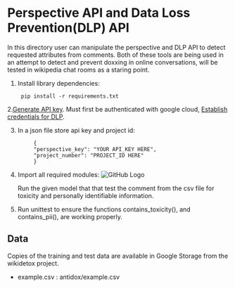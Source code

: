 # Perspective API and Data Loss Prevention(DLP) API

In this directory user can manipulate the perspective and DLP API to detect requested attributes from comments.
Both of these tools are being used in an attempt to detect and prevent doxxing in online conversations,
will be tested in wikipedia chat rooms as a staring point.

1. Install library dependencies:
   ```shell
    pip install -r requirements.txt
    ```
2.[Generate API key](https://github.com/conversationai/perspectiveapi/blob/master/quickstart.md).
   Must first be authenticated with google cloud, [Establish credentials for DLP](https://cloud.google.com/dlp/docs/auth).

3. In a json file store api key and project id:
   ```shell
		{
		"perspective_key": "YOUR API_KEY HERE",
		"project_number": "PROJECT_ID HERE"
		}
    ```
4. Import all required modules:
	![GitHub Logo](/pictures/s1.png)

   Run the given model that that test the comment from the csv file for toxicity and personally identifiable information.

5. Run unittest to ensure the functions contains_toxicity(), and contains_pii(), are working properly.

## Data
Copies of the training and test data are available in Google Storage from the
wikidetox project.

* example.csv : antidox/example.csv
